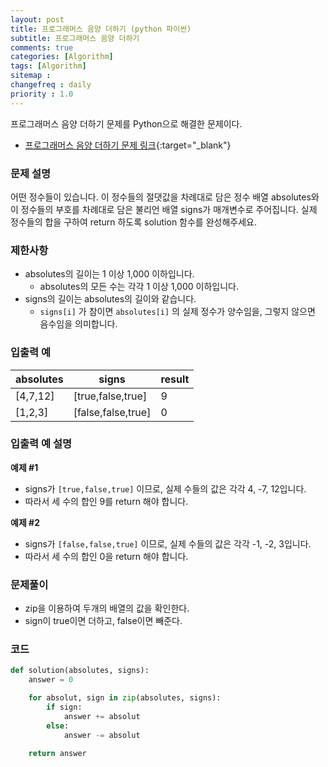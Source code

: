 ```yaml
---
layout: post
title: 프로그래머스 음양 더하기 (python 파이썬)
subtitle: 프로그래머스 음양 더하기
comments: true
categories: [Algorithm]
tags: [Algorithm]
sitemap :
changefreq : daily
priority : 1.0
---
```

프로그래머스 음양 더하기 문제를 Python으로 해결한 문제이다.  

* [프로그래머스 음양 더하기 문제 링크](https://programmers.co.kr/learn/courses/30/lessons/76501){:target="_blank"}


### 문제 설명
어떤 정수들이 있습니다. 이 정수들의 절댓값을 차례대로 담은 정수 배열 absolutes와 이 정수들의 부호를 차례대로 담은 불리언 배열 signs가 매개변수로 주어집니다. 실제 정수들의 합을 구하여 return 하도록 solution 함수를 완성해주세요.


### 제한사항
* absolutes의 길이는 1 이상 1,000 이하입니다.
    * absolutes의 모든 수는 각각 1 이상 1,000 이하입니다.
* signs의 길이는 absolutes의 길이와 같습니다.
    * ```signs[i]``` 가 참이면 ```absolutes[i]``` 의 실제 정수가 양수임을, 그렇지 않으면 음수임을 의미합니다.


### 입출력 예

|absolutes|signs|result|
|-----|-----|-----|
|[4,7,12]|[true,false,true]|9|
|[1,2,3]|[false,false,true]|0|


### 입출력 예 설명
**예제 #1**  
* signs가 ```[true,false,true]``` 이므로, 실제 수들의 값은 각각 4, -7, 12입니다.
* 따라서 세 수의 합인 9를 return 해야 합니다.

**예제 #2**  
* signs가 ```[false,false,true]``` 이므로, 실제 수들의 값은 각각 -1, -2, 3입니다.
* 따라서 세 수의 합인 0을 return 해야 합니다.


### 문제풀이
* zip을 이용하여 두개의 배열의 값을 확인한다.
* sign이 true이면 더하고, false이면 빼준다.

### 코드
```python
def solution(absolutes, signs):
    answer = 0

    for absolut, sign in zip(absolutes, signs):
        if sign:
            answer += absolut
        else:
            answer -= absolut

    return answer
```
